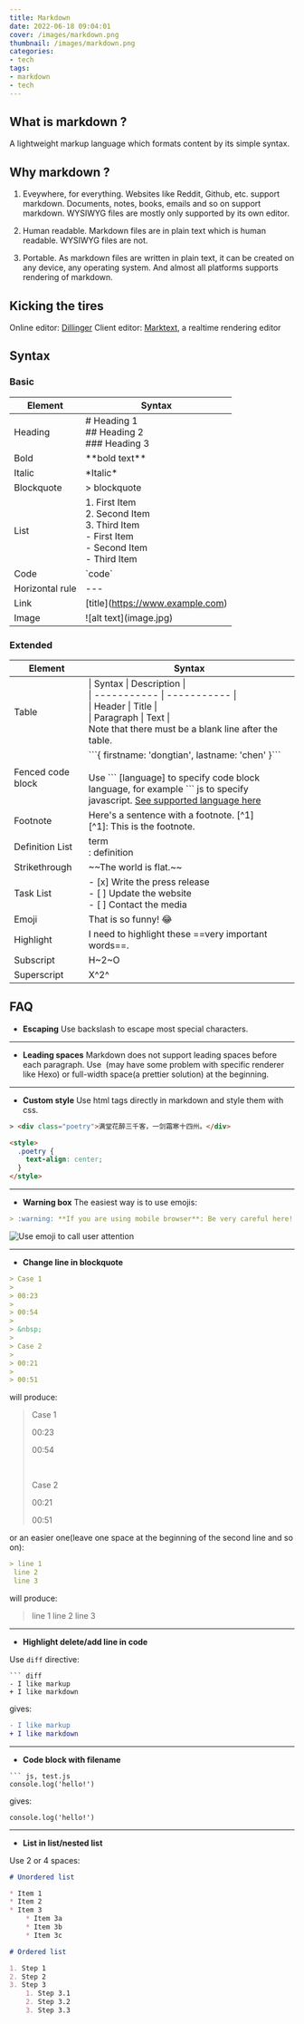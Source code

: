 ```yaml
---
title: Markdown
date: 2022-06-18 09:04:01
cover: /images/markdown.png
thumbnail: /images/markdown.png
categories:
- tech
tags:
- markdown
- tech
---
```

## What is markdown ?
A lightweight markup language which formats content by its simple syntax.

## Why markdown ?
1. Eveywhere, for everything. 
  Websites like Reddit, Github, etc. support markdown. Documents, notes, books, emails and so on support markdown. WYSIWYG files are mostly only supported by its own editor.

2. Human readable. Markdown files are in plain text which is human readable. WYSIWYG files are not.

3. Portable. As markdown files are written in plain text, it can be created on any device, any operating system. And almost all platforms supports rendering of markdown.

## Kicking the tires
Online editor:  [Dillinger](https://dillinger.io/)
Client editor: [Marktext](https://github.com/marktext/marktext), a realtime rendering editor

## Syntax
### Basic
| Element | Syntax |
| ---------- | ---------- |
| Heading | # Heading 1<br />## Heading 2<br />### Heading 3 |
| Bold | \*\*bold text\*\* |
| Italic | \*Italic\* |
| Blockquote | > blockquote |
| List | 1. First Item<br />2. Second Item<br />3. Third Item<br />- First Item<br />- Second Item<br />- Third Item |
| Code | \`code\` |
| Horizontal rule | \-\-\- |
| Link | \[title\](https://www.example.com) |
| Image | \!\[alt text\]\(image.jpg\) |
### Extended
| Element | Syntax |
| ---------- | ---------- |
| Table | \| Syntax \| Description \|<br />\| ----------- \| ----------- \|<br />\| Header \| Title \|<br />\| Paragraph \| Text \| <br>Note that there must be a blank line after the table.|
| Fenced code block | \`\`\`{ firstname: 'dongtian', lastname: 'chen' }\`\`\`<br><br>Use \`\`\` [language] to specify code block language, for example \`\`\` js to specify javascript. [See supported language here](https://rdmd.readme.io/docs/code-blocks#language-support) |
| Footnote | Here's a sentence with a footnote. [^1]<br />[^1]: This is the footnote. |
| Definition List | term<br />: definition |
| Strikethrough | \~\~The world is flat.\~\~ |
| Task List | - [x] Write the press release<br />- [ ] Update the website<br />- [ ] Contact the media |
| Emoji | That is so funny! :joy:<br /> |
| Highlight | I need to highlight these ==very important words==. |
| Subscript | H\~2\~O |
| Superscript | X^2^ |

## FAQ

- **Escaping**
Use backslash to escape most special characters.

***

- **Leading spaces**
Markdown does not support leading spaces before each paragraph. Use &nbsp;(may have some problem with specific renderer like Hexo) or full-width space(a prettier solution) at the beginning.

***

- **Custom style**
Use html tags directly in markdown and style them with css.
``` html
> <div class="poetry">满堂花醉三千客，一剑霜寒十四州。</div>

<style>
  .poetry {
    text-align: center;
  }
</style>
```

***

- **Warning box**
The easiest way is to use emojis:

``` markdown
> :warning: **If you are using mobile browser**: Be very careful here!
```

![Use emoji to call user attention](/images/markdown_emoji.png)

***

- **Change line in blockquote**

``` markdown
> Case 1
> 
> 00:23
> 
> 00:54
> 
> &nbsp;
> 
> Case 2
> 
> 00:21
> 
> 00:51
```
will produce:

> Case 1
> 
> 00:23
> 
> 00:54
> 
> &nbsp;
> 
> Case 2
> 
> 00:21
> 
> 00:51

or an easier one(leave one space at the beginning of the second line and so on):
``` markdown
> line 1
 line 2
 line 3
```

will produce: 
> line 1
 line 2
 line 3

***

- **Highlight delete/add line in code**

Use `diff` directive:

```
``` diff
- I like markup
+ I like markdown
```

gives:

``` diff
- I like markup
+ I like markdown
```

***

- **Code block with filename**

```
``` js, test.js
console.log('hello!')
```

gives:

``` js, test.js
console.log('hello!')
```

***

- **List in list/nested list**

Use 2 or 4 spaces: 

``` markdown
# Unordered list

* Item 1
* Item 2
* Item 3
    * Item 3a
    * Item 3b
    * Item 3c

# Ordered list

1. Step 1
2. Step 2
3. Step 3
    1. Step 3.1
    2. Step 3.2
    3. Step 3.3
```